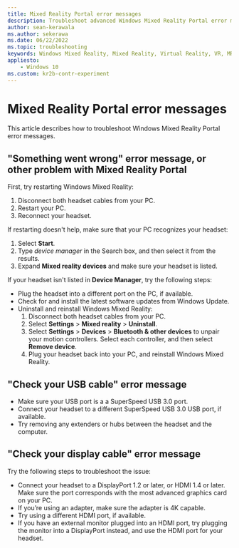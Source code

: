 ```yaml
---
title: Mixed Reality Portal error messages
description: Troubleshoot advanced Windows Mixed Reality Portal error messages and learn how to address them.
author: sean-kerawala
ms.author: sekerawa
ms.date: 06/22/2022
ms.topic: troubleshooting
keywords: Windows Mixed Reality, Mixed Reality, Virtual Reality, VR, MR, Troubleshoot, Errors, Help, Support, Mixed Reality Portal
appliesto:
    - Windows 10
ms.custom: kr2b-contr-experiment
---
```


# Mixed Reality Portal error messages

This article describes how to troubleshoot Windows Mixed Reality Portal error messages.

## "Something went wrong" error message, or other problem with Mixed Reality Portal

First, try restarting Windows Mixed Reality:
1. Disconnect both headset cables from your PC.
2. Restart your PC.
3. Reconnect your headset.

If restarting doesn't help, make sure that your PC recognizes your headset:
1. Select **Start**.
2. Type *device manager* in the Search box, and then select it from the results.
3. Expand **Mixed reality devices** and make sure your headset is listed.

If your headset isn't listed in **Device Manager**, try the following steps:

- Plug the headset into a different port on the PC, if available.
- Check for and install the latest software updates from Windows Update.
- Uninstall and reinstall Windows Mixed Reality:
  1. Disconnect both headset cables from your PC.
  1. Select **Settings**  > **Mixed reality** > **Uninstall**.
  1. Select **Settings**  > **Devices**  > **Bluetooth & other devices** to unpair your motion controllers. Select each controller, and then select **Remove device**.
  1. Plug your headset back into your PC, and reinstall Windows Mixed Reality.

## "Check your USB cable" error message

- Make sure your USB port is a a SuperSpeed USB 3.0 port.
- Connect your headset to a different SuperSpeed USB 3.0 USB port, if available.
- Try removing any extenders or hubs between the headset and the computer.

## "Check your display cable" error message

Try the following steps to troubleshoot the issue:

- Connect your headset to a DisplayPort 1.2 or later, or HDMI 1.4 or later. Make sure the port corresponds with the most advanced graphics card on your PC.
- If you’re using an adapter, make sure the adapter is 4K capable.
- Try using a different HDMI port, if available.
- If you have an external monitor plugged into an HDMI port, try plugging the monitor into a DisplayPort instead, and use the HDMI port for your headset.
